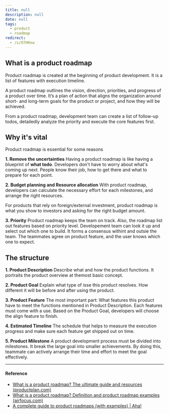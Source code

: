 ```yaml
---
title: null
description: null
date: null
tags:
  - product
  - roadmap
redirect:
  - /s/O7HHxw
---
```


## What is a product roadmap

Product roadmap is created at the beginning of product development. It is a list of features with execution timeline.

A product roadmap outlines the vision, direction, priorities, and progress of a product over time. It’s a plan of action that aligns the organization around short- and long-term goals for the product or project, and how they will be achieved.

From a product roadmap, development team can create a list of follow-up todos, detailedly analyze the priority and execute the core features first.

## Why it's vital

Product roadmap is essential for some reasons

**1. Remove the uncertainties** Having a product roadmap is like having a blueprint of **what todo**. Developers don't have to worry about what's coming up next. People know their job, how to get there and what to prepare for each point.

**2. Budget planning and Resource allocation** With product roadmap, developers can calculate the necessary effort for each milestones, and arrange the right resources.

For products that rely on foreign/external investment, product roadmap is what you show to investors and asking for the right budget amount.

**3. Priority** Product roadmap keeps the team on track. Also, the roadmap list out features based on priority level. Developement team can look it up and select out which one to build. It forms a consensus withint and outsie the team. The teammates agree on product feature, and the user knows which one to expect.

## The structure

**1. Product Description** Describe what and how the product functions. It portraits the product overview at themost basic concept.

**2. Product Goal** Explain what type of isse this product resolves. How different it will be before and after using the product.

**3. Product Feature** The most important part: What features this product have to meet the functions mentioned in Product Description. Each features must come with a use. Based on the Product Goal, developers will choose the align feature to finish.

**4. Estimated Timeline** The schedule that helps to measure the execution progress and make sure each feature get shipped out on time.

**5. Product Milestone** A product development process must be divided into milestones. It break the large goal into smaller achievements. By doing this, teammate can actively arrange their time and effort to meet the goal effectively.

---

#### Reference

- [What is a product roadmap? The ultimate guide and resources (productplan.com)](https://www.productplan.com/learn/what-is-a-product-roadmap/)
- [What is a product roadmap? Definition and product roadmap examples (airfocus.com)](https://airfocus.com/glossary/what-is-a-product-roadmap/)
- [A complete guide to product roadmaps (with examples) | Aha!](https://www.aha.io/roadmapping/guide/product-roadmap)
